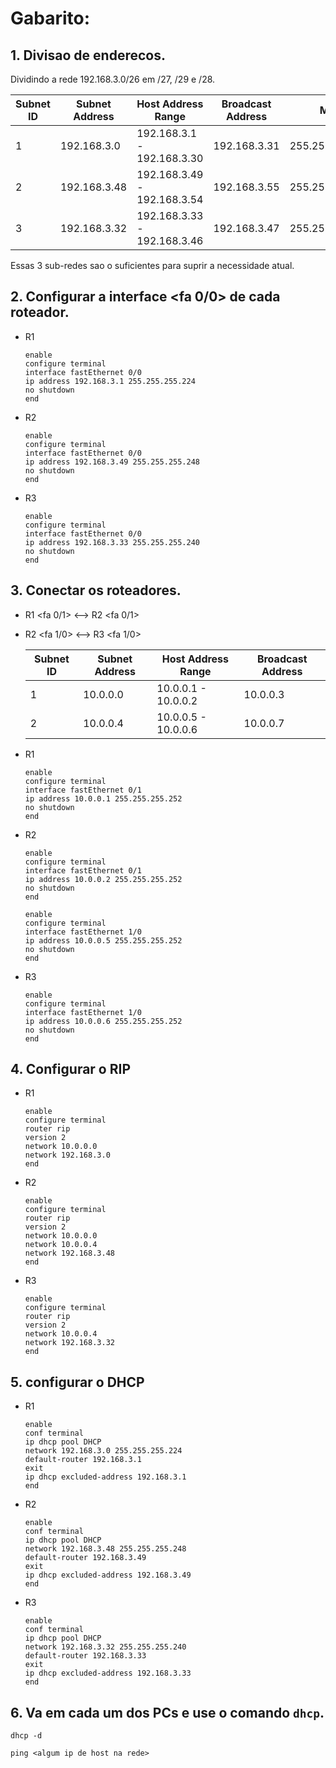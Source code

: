 # Gabarito:

## 1. Divisao de enderecos.

Dividindo a rede 192.168.3.0/26 em /27, /29 e /28.

| Subnet ID 	| Subnet Address 	| Host Address Range          	| Broadcast Address 	| Mascara                |
|-----------	|----------------	|-----------------------------	|-------------------	|----------------------  |
| 1         	| 192.168.3.0    	| 192.168.3.1 - 192.168.3.30   	| 192.168.3.31       	| 255.255.255.224/27     |
| 2         	| 192.168.3.48   	| 192.168.3.49 - 192.168.3.54 	| 192.168.3.55      	| 255.255.255.248/29     |
| 3         	| 192.168.3.32    	| 192.168.3.33 - 192.168.3.46  	| 192.168.3.47      	| 255.255.255.240/28     |

Essas 3 sub-redes sao o suficientes para suprir a necessidade atual.

## 2. Configurar a interface <fa 0/0> de cada roteador.

- R1
    ```shell
    enable
    configure terminal
    interface fastEthernet 0/0
    ip address 192.168.3.1 255.255.255.224
    no shutdown
    end
    ```

- R2
    ```shell
    enable
    configure terminal
    interface fastEthernet 0/0
    ip address 192.168.3.49 255.255.255.248
    no shutdown
    end
    ```

- R3
    ```shell
    enable
    configure terminal
    interface fastEthernet 0/0
    ip address 192.168.3.33 255.255.255.240
    no shutdown
    end
    ```

## 3. Conectar os roteadores.

- R1 <fa 0/1> <--> R2 <fa 0/1>
- R2 <fa 1/0> <--> R3 <fa 1/0>

    | Subnet ID 	| Subnet Address 	| Host Address Range    	| Broadcast Address 	|
    |-----------	|----------------	|-----------------------	|-------------------	|
    | 1         	| 10.0.0.0       	| 10.0.0.1 - 10.0.0.2   	| 10.0.0.3          	|
    | 2         	| 10.0.0.4       	| 10.0.0.5 - 10.0.0.6   	| 10.0.0.7          	|

- R1
    ``` shell
    enable
    configure terminal
    interface fastEthernet 0/1
    ip address 10.0.0.1 255.255.255.252
    no shutdown
    end
    ```

- R2
    ``` shell
    enable
    configure terminal
    interface fastEthernet 0/1
    ip address 10.0.0.2 255.255.255.252
    no shutdown
    end
    ```
    ``` shell
    enable
    configure terminal
    interface fastEthernet 1/0
    ip address 10.0.0.5 255.255.255.252
    no shutdown
    end
    ```
- R3
    ``` shell
    enable
    configure terminal
    interface fastEthernet 1/0
    ip address 10.0.0.6 255.255.255.252
    no shutdown
    end
    ```

## 4. Configurar o RIP

- R1
    ```shell
    enable
    configure terminal
    router rip
    version 2
    network 10.0.0.0
    network 192.168.3.0
    end
    ```
- R2
    ```shell
    enable
    configure terminal
    router rip
    version 2
    network 10.0.0.0
    network 10.0.0.4
    network 192.168.3.48
    end
    ```
- R3
    ```shell
    enable
    configure terminal
    router rip
    version 2
    network 10.0.0.4
    network 192.168.3.32
    end
    ```

## 5. configurar o DHCP

- R1
    ```shell
    enable
    conf terminal
    ip dhcp pool DHCP
    network 192.168.3.0 255.255.255.224
    default-router 192.168.3.1
    exit
    ip dhcp excluded-address 192.168.3.1
    end
    ```
- R2
    ```shell
    enable
    conf terminal
    ip dhcp pool DHCP
    network 192.168.3.48 255.255.255.248
    default-router 192.168.3.49
    exit
    ip dhcp excluded-address 192.168.3.49
    end
    ```

- R3
    ```shell
    enable
    conf terminal
    ip dhcp pool DHCP
    network 192.168.3.32 255.255.255.240
    default-router 192.168.3.33
    exit
    ip dhcp excluded-address 192.168.3.33
    end
    ```

## 6. Va em cada um dos PCs e use o comando `dhcp`.

```shell
dhcp -d
```
```shell
ping <algum ip de host na rede>
```